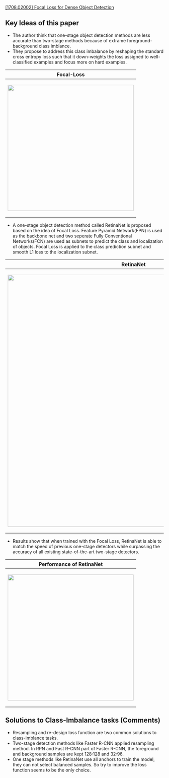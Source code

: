 [[1708.02002] Focal Loss for Dense Object Detection](https://arxiv.org/abs/1708.02002)

## Key Ideas of this paper

- The author think that one-stage object detection methods are less accurate than two-stage methods because of extrame foreground-background class imblance.
- They propose to address this class imbalance by reshaping the standard cross entropy loss such that it down-weights the loss assigned to well-classified examples and focus more on hard examples. 

|                          Focal-Loss                          |
| :----------------------------------------------------------: |
| <p float="left"> <img src="http://p3rz3gu1u.bkt.clouddn.com/2018-06-30-Focal-Loss.png" width="400" />  </p> |

- A one-stage object detection method called RetinaNet is proposed based on the idea of Focal Loss. Feature Pyramid Network(FPN) is used as the backbone net and two seperate Fully Conventional Networks(FCN) are used  as subnets to predict the class and localization of objects. Focal Loss is applied to the class prediction subnet and smooth L1 loss to the localization subnet.

|                          RetinaNet                           |
| :----------------------------------------------------------: |
| <p float="left"> <img src="http://p3rz3gu1u.bkt.clouddn.com/2018-06-30-RetinaNet.png" width="800" />  </p> |

- Results show that when trained with the Focal Loss, RetinaNet is able to match the speed of previous one-stage detectors while surpassing the accuracy of all existing state-of-the-art two-stage detectors. 

|                   Performance of RetinaNet                   |
| :----------------------------------------------------------: |
| <p float="left"> <img src="http://p3rz3gu1u.bkt.clouddn.com/2018-06-30-RetinaNet-Performance.png" width="400" />  </p> |



## Solutions to Class-Imbalance tasks (Comments)

- Resampling and re-design loss function are two common solutions to class-imblance tasks.
- Two-stage detection methods like Faster R-CNN applied resampling method. In RPN and Fast R-CNN part of Faster R-CNN, the foreground and background samples are kept 128:128 and 32:96.
- One stage methods like RetinaNet use all anchors to train the model, they can not select balanced samples. So try to improve the loss function seems to be the only choice.



​	



